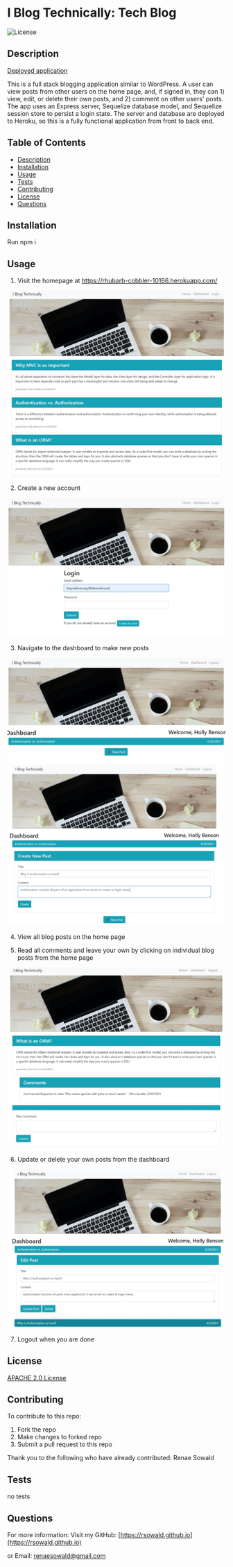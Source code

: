# I Blog Technically: Tech Blog

  ![License](https://img.shields.io/badge/license-APACHE2.0-green.svg)
  
  ## Description
  [Deployed application](https://rhubarb-cobbler-10166.herokuapp.com/)
  
  This is a full stack blogging application similar to WordPress. A user can view posts from other users on the home page, and, if signed in, they can 1) view, edit, or delete their own posts, and 2) comment on other users' posts. The app uses an Express server, Sequelize database model, and Sequelize session store to persist a login state. The server and database are deployed to Heroku, so this is a fully functional application from front to back end.
  
  ## Table of Contents
  
  * [Description](#description)
  * [Installation](#installation)
  * [Usage](#usage)
  * [Tests](#tests)
  * [Contributing](#contributing)
  * [License](#license)
  * [Questions](#questions)
    
  ## Installation
  Run npm i
  
  ## Usage
  1. Visit the homepage at https://rhubarb-cobbler-10166.herokuapp.com/

  ![application image](./public/images/homepage_unlogged.jpg)
  
  2. Create a new account

![application image](./public/images/login.jpg)

  3. Navigate to the dashboard to make new posts

  ![application image](./public/images/dashboard.jpg)
  ![application image](./public/images/new_post.jpg)

  4. View all blog posts on the home page

  5. Read all comments and leave your own by clicking on individual blog posts from the home page

  ![application image](./public/images/comment.jpg)

  6. Update or delete your own posts from the dashboard

  ![application image](./public/images/edit_post.jpg)

  7. Logout when you are done
  
  

  
  ## License
  [APACHE 2.0 License](https://choosealicense.com/licenses/apache-2.0/)
  
  ## Contributing
  To contribute to this repo:
  1. Fork the repo
  1. Make changes to forked repo
  1. Submit a pull request to this repo
  

  Thank you to the following who have already contributed: Renae Sowald
  
  ## Tests
  no tests
  
  ## Questions
  
  For more information:
  Visit my GitHub: [https://rsowald.github.io](https://rsowald.github.io)

  or Email: renaesowald@gmail.com